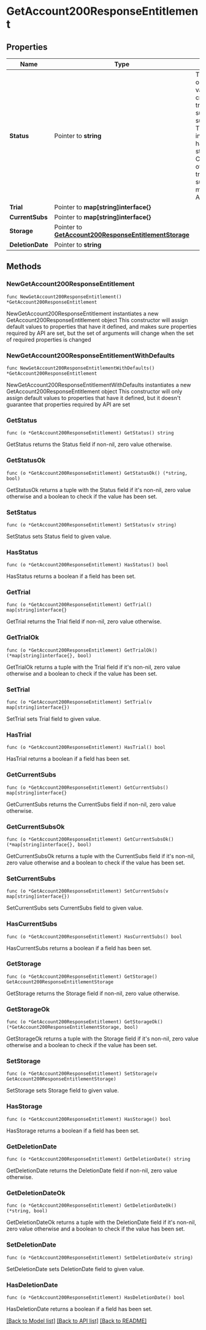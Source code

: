 # GetAccount200ResponseEntitlement

## Properties

Name | Type | Description | Notes
------------ | ------------- | ------------- | -------------
**Status** | Pointer to **string** | The status can take on one of five values from created, trial, trial_expired, subscriber, and subscriber_expired. The created status indicates the user has not yet stepped into any Creative Cloud offering, whether trial or subscription. It is a minimally-entitled Adobe ID. | [optional] 
**Trial** | Pointer to **map[string]interface{}** |  | [optional] 
**CurrentSubs** | Pointer to **map[string]interface{}** |  | [optional] 
**Storage** | Pointer to [**GetAccount200ResponseEntitlementStorage**](GetAccount200ResponseEntitlementStorage.md) |  | [optional] 
**DeletionDate** | Pointer to **string** |  | [optional] 

## Methods

### NewGetAccount200ResponseEntitlement

`func NewGetAccount200ResponseEntitlement() *GetAccount200ResponseEntitlement`

NewGetAccount200ResponseEntitlement instantiates a new GetAccount200ResponseEntitlement object
This constructor will assign default values to properties that have it defined,
and makes sure properties required by API are set, but the set of arguments
will change when the set of required properties is changed

### NewGetAccount200ResponseEntitlementWithDefaults

`func NewGetAccount200ResponseEntitlementWithDefaults() *GetAccount200ResponseEntitlement`

NewGetAccount200ResponseEntitlementWithDefaults instantiates a new GetAccount200ResponseEntitlement object
This constructor will only assign default values to properties that have it defined,
but it doesn't guarantee that properties required by API are set

### GetStatus

`func (o *GetAccount200ResponseEntitlement) GetStatus() string`

GetStatus returns the Status field if non-nil, zero value otherwise.

### GetStatusOk

`func (o *GetAccount200ResponseEntitlement) GetStatusOk() (*string, bool)`

GetStatusOk returns a tuple with the Status field if it's non-nil, zero value otherwise
and a boolean to check if the value has been set.

### SetStatus

`func (o *GetAccount200ResponseEntitlement) SetStatus(v string)`

SetStatus sets Status field to given value.

### HasStatus

`func (o *GetAccount200ResponseEntitlement) HasStatus() bool`

HasStatus returns a boolean if a field has been set.

### GetTrial

`func (o *GetAccount200ResponseEntitlement) GetTrial() map[string]interface{}`

GetTrial returns the Trial field if non-nil, zero value otherwise.

### GetTrialOk

`func (o *GetAccount200ResponseEntitlement) GetTrialOk() (*map[string]interface{}, bool)`

GetTrialOk returns a tuple with the Trial field if it's non-nil, zero value otherwise
and a boolean to check if the value has been set.

### SetTrial

`func (o *GetAccount200ResponseEntitlement) SetTrial(v map[string]interface{})`

SetTrial sets Trial field to given value.

### HasTrial

`func (o *GetAccount200ResponseEntitlement) HasTrial() bool`

HasTrial returns a boolean if a field has been set.

### GetCurrentSubs

`func (o *GetAccount200ResponseEntitlement) GetCurrentSubs() map[string]interface{}`

GetCurrentSubs returns the CurrentSubs field if non-nil, zero value otherwise.

### GetCurrentSubsOk

`func (o *GetAccount200ResponseEntitlement) GetCurrentSubsOk() (*map[string]interface{}, bool)`

GetCurrentSubsOk returns a tuple with the CurrentSubs field if it's non-nil, zero value otherwise
and a boolean to check if the value has been set.

### SetCurrentSubs

`func (o *GetAccount200ResponseEntitlement) SetCurrentSubs(v map[string]interface{})`

SetCurrentSubs sets CurrentSubs field to given value.

### HasCurrentSubs

`func (o *GetAccount200ResponseEntitlement) HasCurrentSubs() bool`

HasCurrentSubs returns a boolean if a field has been set.

### GetStorage

`func (o *GetAccount200ResponseEntitlement) GetStorage() GetAccount200ResponseEntitlementStorage`

GetStorage returns the Storage field if non-nil, zero value otherwise.

### GetStorageOk

`func (o *GetAccount200ResponseEntitlement) GetStorageOk() (*GetAccount200ResponseEntitlementStorage, bool)`

GetStorageOk returns a tuple with the Storage field if it's non-nil, zero value otherwise
and a boolean to check if the value has been set.

### SetStorage

`func (o *GetAccount200ResponseEntitlement) SetStorage(v GetAccount200ResponseEntitlementStorage)`

SetStorage sets Storage field to given value.

### HasStorage

`func (o *GetAccount200ResponseEntitlement) HasStorage() bool`

HasStorage returns a boolean if a field has been set.

### GetDeletionDate

`func (o *GetAccount200ResponseEntitlement) GetDeletionDate() string`

GetDeletionDate returns the DeletionDate field if non-nil, zero value otherwise.

### GetDeletionDateOk

`func (o *GetAccount200ResponseEntitlement) GetDeletionDateOk() (*string, bool)`

GetDeletionDateOk returns a tuple with the DeletionDate field if it's non-nil, zero value otherwise
and a boolean to check if the value has been set.

### SetDeletionDate

`func (o *GetAccount200ResponseEntitlement) SetDeletionDate(v string)`

SetDeletionDate sets DeletionDate field to given value.

### HasDeletionDate

`func (o *GetAccount200ResponseEntitlement) HasDeletionDate() bool`

HasDeletionDate returns a boolean if a field has been set.


[[Back to Model list]](../README.md#documentation-for-models) [[Back to API list]](../README.md#documentation-for-api-endpoints) [[Back to README]](../README.md)



